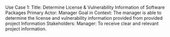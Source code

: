 
Use Case 1: 
Title: Determine License & Vulnerability Information of Software Packages 
Primary Actor: Manager 
Goal in Context: The manager is able to determine the license and vulnerability information provided from provided project Information 
Stakeholders: 
Manager: To receive clear and relevant project information. 




